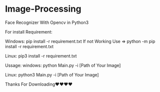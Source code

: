 # Image-Processing
Face Recognizer With Opencv in Python3 

For install Requirement:

Windows:
pip install -r requirement.txt
If not Working Use => python -m pip install -r requirement.txt

Linux:
pip3 install -r requirement.txt

Ussage:
windows:
python Main.py -i [Path of Your Image]

Linux:
python3 Main.py -i [Path of Your Image]

Thanks For Downloading♥♥♥♥
